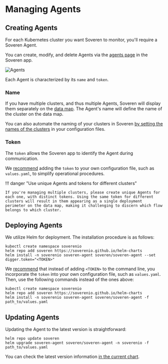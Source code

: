 # Managing Agents

## Creating Agents

For each Kubernetes cluster you want Soveren to monitor, you'll require a Soveren Agent.

You can create, modify, and delete Agents via the [agents page](https://app.soveren.io/agents) in the Soveren app.

![Agents](../../img/administration/agents.png "Agents")

Each Agent is characterized by its `name` and `token`.

### Name

If you have multiple clusters, and thus multiple Agents, Soveren will display them separately on the [data map](https://app.soveren.io/data-map). The Agent's name will define the name of the cluster on the data map.

You can also automate the naming of your clusters in Soveren [by setting the names of the clusters](../configuring-agent/#multi-cluster-deployment) in your configuration files.

### Token

The `token` allows the Soveren app to identify the Agent during communication.

We [recommend](../configuring-agent/#the-token) adding the `token` to your own configuration file, such as `values.yaml`, to simplify operational procedures.

!!! danger "Use unique Agents and tokens for different clusters"

    If you're managing multiple clusters, please create unique Agents for each one, with distinct tokens. Using the same token for different clusters will result in them appearing as a single deployment perimeter on the data map, making it challenging to discern which flow belongs to which cluster.

## Deploying Agents

We utilize Helm for deployment. The installation procedure is as follows:

```shell
kubectl create namespace soverenio
helm repo add soveren https://soverenio.github.io/helm-charts
helm install -n soverenio soveren-agent soveren/soveren-agent --set digger.token="<TOKEN>"
```

We [recommend](../configuring-agent/#the-token) that instead of adding `<TOKEN>` to the command line, you incorporate the `token` into your own configuration file, such as `values.yaml`. Then, use the following commands instead of the ones above:

```shell
kubectl create namespace soverenio
helm repo add soveren https://soverenio.github.io/helm-charts
helm install -n soverenio soveren-agent soveren/soveren-agent -f path_to/values.yaml
```

## Updating Agents

Updating the Agent to the latest version is straightforward:

```shell
helm repo update soveren
helm upgrade soveren-agent soveren/soveren-agent -n soverenio -f path_to/values.yaml
```

You can check the latest version information [in the current chart](https://github.com/soverenio/helm-charts/blob/master/charts/soveren-agent/Chart.yaml).
